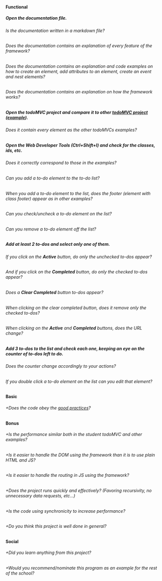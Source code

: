 #### Functional

##### Open the documentation file.

###### Is the documentation written in a markdown file?

###### Does the documentation contains an explanation of every feature of the framework?

###### Does the documentation contains an explanation and code examples on how to create an element, add attributes to an element, create an event and nest elements?

###### Does the documentation contains an explanation on how the framework works?

##### Open the todoMVC project and compare it to other [todoMVC project](http://todomvc.com/) ([example](http://todomvc.com/examples/vanillajs/)).

###### Does it contain every element as the other todoMVCs examples?

##### Open the Web Developer Tools (Ctrl+Shift+I) and check for the classes, ids, etc.

###### Does it correctly correspond to those in the examples?

###### Can you add a to-do element to the to-do list?

###### When you add a to-do element to the list, does the footer (element with class footer) appear as in other examples?

###### Can you check/uncheck a to-do element on the list?

###### Can you remove a to-do element off the list?

##### Add at least 2 to-dos and select only one of them.

###### If you click on the **Active** button, do only the unchecked to-dos appear?

###### And if you click on the **Completed** button, do only the checked to-dos appear?

###### Does a **Clear Completed** button to-dos appear?

###### When clicking on the clear completed button, does it remove only the checked to-dos?

###### When clicking on the **Active** and **Completed** buttons, does the URL change?

##### Add 3 to-dos to the list and check each one, keeping an eye on the counter of to-dos left to do.

###### Does the counter change accordingly to your actions?

###### If you double click a to-do element on the list can you edit that element?

#### Basic

###### +Does the code obey the [good practices](../../good-practices/README.md)?

#### Bonus

###### +Is the performance similar both in the student todoMVC and other examples?

###### +Is it easier to handle the DOM using the framework than it is to use plain HTML and JS?

###### +Is it easier to handle the routing in JS using the framework?

###### +Does the project runs quickly and effectively? (Favoring recursivity, no unnecessary data requests, etc...)

###### +Is the code using synchronicity to increase performance?

###### +Do you think this project is well done in general?

#### Social

###### +Did you learn anything from this project?

###### +Would you recommend/nominate this program as an example for the rest of the school?
